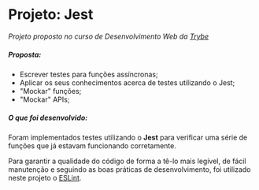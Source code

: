 # Projeto: Jest

_Projeto proposto no curso de Desenvolvimento Web da_ [_Trybe_](https://www.betrybe.com/)

##### Proposta:
-   Escrever testes para funções assíncronas;
-   Aplicar os seus conhecimentos acerca de testes utilizando o Jest;
-   "Mockar" funções;
-   "Mockar" APIs;

##### O que foi desenvolvido:
Foram implementados testes utilizando o **Jest** para verificar uma série de funções que já estavam funcionando corretamente. 

Para garantir a qualidade do código de forma a tê-lo mais legível, de fácil manutenção e seguindo as boas práticas de desenvolvimento, foi utilizado neste projeto o [ESLint](https://eslint.org/).